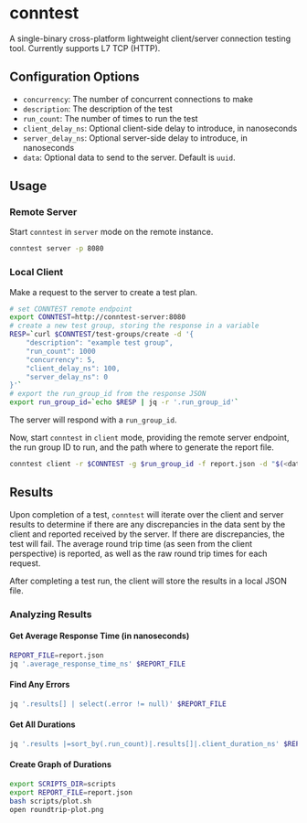 # conntest

A single-binary cross-platform lightweight client/server connection testing tool. Currently supports L7 TCP (HTTP).

## Configuration Options

- `concurrency`: The number of concurrent connections to make
- `description`: The description of the test
- `run_count`: The number of times to run the test
- `client_delay_ns`: Optional client-side delay to introduce, in nanoseconds
- `server_delay_ns`: Optional server-side delay to introduce, in nanoseconds
- `data`: Optional data to send to the server. Default is `uuid`.

## Usage

### Remote Server

Start `conntest` in `server` mode on the remote instance.

```bash
conntest server -p 8080
```

### Local Client

Make a request to the server to create a test plan.

```bash
# set CONNTEST remote endpoint
export CONNTEST=http://conntest-server:8080
# create a new test group, storing the response in a variable
RESP=`curl $CONNTEST/test-groups/create -d '{
	"description": "example test group",
	"run_count": 1000
	"concurrency": 5,
	"client_delay_ns": 100,
	"server_delay_ns": 0
}'`
# export the run_group_id from the response JSON
export run_group_id=`echo $RESP | jq -r '.run_group_id'`
```

The server will respond with a `run_group_id`.

Now, start `conntest` in `client` mode, providing the remote server endpoint, the run group ID to run, and the path where to generate the report file.

```bash
conntest client -r $CONNTEST -g $run_group_id -f report.json -d "$(<data.txt)"
```

## Results

Upon completion of a test, `conntest` will iterate over the client and server results to determine if there are any discrepancies in the data sent by the client and reported received by the server. If there are discrepancies, the test will fail. The average round trip time (as seen from the client perspective) is reported, as well as the raw round trip times for each request.

After completing a test run, the client will store the results in a local JSON file. 

### Analyzing Results

#### Get Average Response Time (in nanoseconds)

```bash
REPORT_FILE=report.json
jq '.average_response_time_ns' $REPORT_FILE
```

#### Find Any Errors

```bash
jq '.results[] | select(.error != null)' $REPORT_FILE
```

#### Get All Durations

```bash
jq '.results |=sort_by(.run_count)|.results[]|.client_duration_ns' $REPORT_FILE
```

#### Create Graph of Durations

```bash
export SCRIPTS_DIR=scripts
export REPORT_FILE=report.json
bash scripts/plot.sh
open roundtrip-plot.png
````